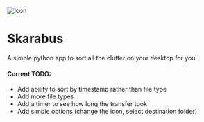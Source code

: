 ![Icon](https://photos3.fotosearch.com/bthumb/CSP/CSP558/grande-excremento-escarabajo-eso-clip-art__k54776659.jpg)

# Skarabus 

A simple python app to sort all the clutter on your desktop for you.

#### Current TODO:
* Add ability to sort by timestamp rather than file type
* Add more file types
* Add a timer to see how long the transfer took
* Add simple options (change the icon, select destination folder)
